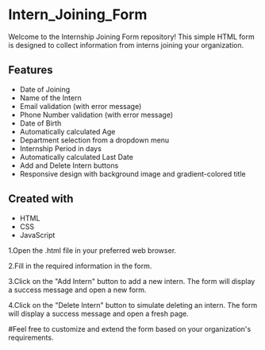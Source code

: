 # Intern_Joining_Form 

Welcome to the Internship Joining Form repository! This simple HTML form is designed to collect information from interns joining your organization.

## Features

- Date of Joining
- Name of the Intern
- Email validation (with error message)
- Phone Number validation (with error message)
- Date of Birth
- Automatically calculated Age
- Department selection from a dropdown menu
- Internship Period in days
- Automatically calculated Last Date
- Add and Delete Intern buttons
- Responsive design with background image and gradient-colored title
## Created with 
- HTML
- CSS
- JavaScript

1.Open the .html file in your preferred web browser.

2.Fill in the required information in the form.

3.Click on the "Add Intern" button to add a new intern. The form will display a success message and open a new form.

4.Click on the "Delete Intern" button to simulate deleting an intern. The form will display a success message and open a fresh page.

#Feel free to customize and extend the form based on your organization's requirements.
